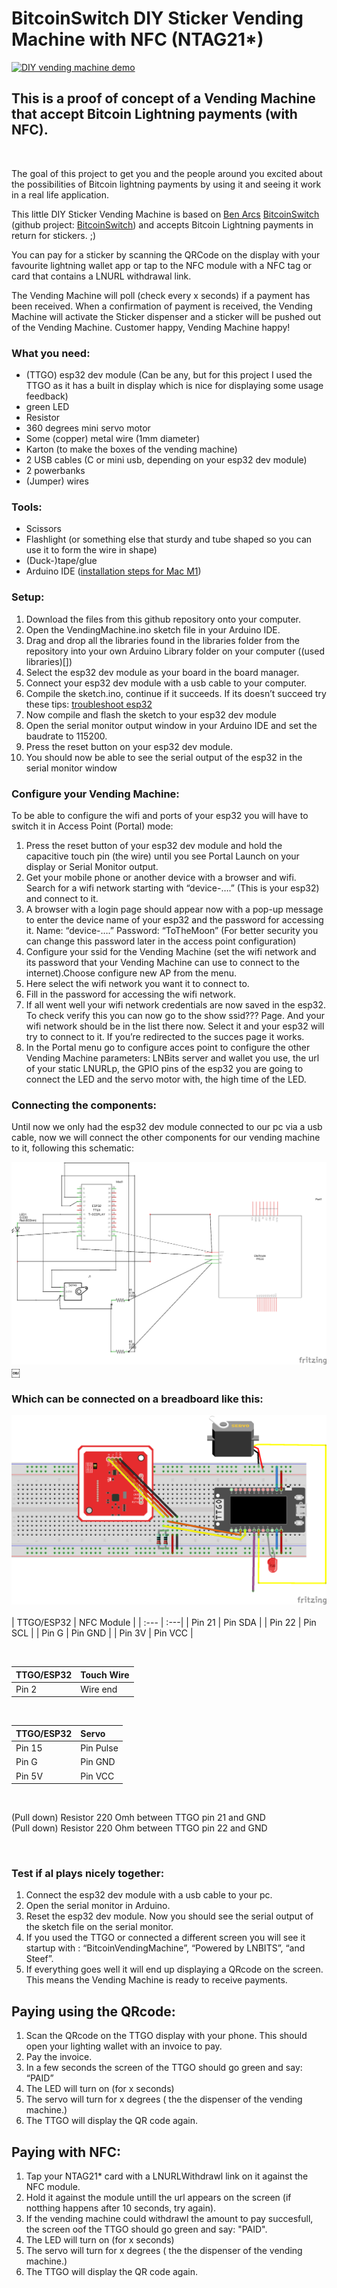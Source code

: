 # BitcoinSwitch DIY Sticker Vending Machine with NFC (NTAG21*)

[![DIY vending machine demo](https://twitter.com/arcbtc/status/1581186711668678657)](https://twitter.com/arcbtc/status/1581186711668678657)

## This is a proof of concept of a Vending Machine that accept Bitcoin Lightning payments (with NFC). 

<br>

<p>The goal of this  project to get you and the people around you excited about the possibilities of Bitcoin lightning payments by using it and seeing it work in a real life application.</p>

This little DIY Sticker Vending Machine is based on [Ben Arcs](https://github.com/arcbtc) [BitcoinSwitch](https://youtu.be/FeoIwTjv3YM) (github project: [BitcoinSwitch](https://github.com/arcbtc/bitcoinSwitch)) and accepts Bitcoin Lightning payments in return for stickers. ;)

<p>You can pay for a sticker by scanning the QRCode on the display with your favourite lightning wallet app or tap to the NFC module with a NFC tag or card that contains a LNURL withdrawal link.</p>

<p>The Vending Machine will poll (check every x seconds) if a payment has been received.  When a confirmation of payment is received, the Vending Machine will activate the Sticker dispenser and a sticker will be pushed out of the Vending Machine. Customer happy, Vending Machine happy!<br></p>

### What you need:
- (TTGO) esp32 dev module (Can be any, but for this project I used the TTGO as it has a built in display which is nice for displaying some usage feedback)
- green LED
- Resistor 
- 360 degrees mini servo motor
- Some (copper) metal wire (1mm diameter)
- Karton (to make the boxes of the vending machine)
- 2 USB cables (C or mini usb, depending on your esp32 dev module)
- 2 powerbanks
- (Jumper) wires

### Tools:
- Scissors
- Flashlight (or something else that sturdy and tube shaped so you can use it to form the wire in shape)
- (Duck-)tape/glue
- Arduino IDE ([installation steps for Mac M1](docs/Arduino%20Install%20Steps%20M1.md))

### Setup:
1. Download the files from this github repository onto your computer.
2. Open the VendingMachine.ino sketch file in your Arduino IDE. 
3. Drag and drop all the libraries found in the libraries folder from the repository into your own Arduino Library folder on your computer ((used libraries)[])
5. Select the esp32 dev module as your board in the board manager.
6. Connect your esp32 dev module with a usb cable to your computer.
7. Compile the sketch.ino, continue if it succeeds. If its doesn’t succeed try these tips: [troubleshoot esp32](/docs/tips.md)
8. Now compile and flash the sketch to your esp32 dev module
9. Open the serial monitor output window in your Arduino IDE and set the baudrate to 115200.
10. Press the reset button on your esp32 dev module.
11. You should now be able to see the serial output of the esp32 in the serial monitor window

### Configure your Vending Machine:
To be able to configure the wifi and ports of your esp32 you will have to switch it in Access Point (Portal) mode:
1. Press the reset button of your esp32 dev module and hold the capacitive touch pin (the wire) until you see Portal Launch on your display or Serial Monitor output.
2. Get your mobile phone or another device with a browser and wifi. Search for a wifi network starting with “device-….” (This is your esp32) and connect to it.
3. A browser with a login page should appear now with a pop-up message to enter the device name of your esp32 and the password for accessing it. Name: “device-….” Password: “ToTheMoon” (For better security you can change this password later in the access point configuration)
4. Configure your ssid for the Vending Machine (set the wifi network and its password that your Vending Machine can use to connect to the internet).Choose configure new AP from the menu.
5. Here select the wifi network you want it to connect to.
6. Fill in the password for accessing the wifi network.
7. If all went well your wifi network credentials are now saved in the esp32. To check verify this you can now go to the show ssid??? Page. And your wifi network should be in the list there now. Select it and your esp32 will try to connect to it. If you’re redirected to the succes page it works. 
8. In the Portal menu go to configure acces point to configure the other Vending Machine parameters: LNBits server and wallet you use, the url of your static LNURLp, the GPIO pins of the esp32 you are going to connect the LED and the servo motor with, the high time of the LED.

### Connecting the components:
<p>Until now we only had the esp32 dev module connected to our pc via a usb cable, now we will connect the other components for our vending machine to it, following this schematic:

![Image of DIY Vending Machine Scheme](/docs/DIY%20Vending%20Machine%20NFC_schem.png)
￼
</P>

### Which can be connected on a breadboard like this:
<p>

![Image of DIY Vending Machine Scheme](/docs/DIY%20Vending%20Machine%20NFC_bb.png)	
 <br>
| TTGO\/ESP32 | NFC Module |
| :--- | :---|
| Pin 21 | Pin SDA |
| Pin 22 | Pin SCL |
| Pin  G | Pin GND |
| Pin 3V | Pin VCC |

 <br>

| TTGO\/ESP32 | Touch Wire |
| :--- | :---|
| Pin 2 | Wire end |

 <br>
 </p>

| TTGO\/ESP32 | Servo |
| :--- | :---|
| Pin 15 | Pin Pulse |
| Pin G | Pin GND |
| Pin 5V | Pin VCC |

 <br>

(Pull down) Resistor 220 Omh between TTGO pin 21 and GND <br>
(Pull down) Resistor 220 Ohm between TTGO pin 22 and GND <br>

 <br>

### Test if al plays nicely together:

1. Connect the esp32 dev module with a usb cable to your pc.
2. Open the serial monitor in Arduino. 
3. Reset the esp32 dev module. Now you should see the serial output of the sketch file on the serial monitor.
4. If you used the TTGO or connected a different screen you will see it startup with :  “BitcoinVendingMachine”, “Powered by LNBITS”, “and Steef”.
5. If everything goes well it will end up displaying a QRcode on the screen. This means the Vending Machine is ready to receive payments.

## Paying using the QRcode:

1. Scan the QRcode on the TTGO display with your phone. This should open your lighting wallet with an invoice to pay.
2. Pay the invoice.
3. In a few seconds the screen of the TTGO should go green and say: “PAID”
4. The LED will turn on (for x seconds)
5. The servo will turn for x degrees ( the the dispenser of the vending machine.)
6. The TTGO will display the QR code again.

## Paying with NFC:
1. Tap your NTAG21* card with a LNURLWithdrawl link on it against the NFC module.
2. Hold it against the module untill the url appears on the screen (if notthing happens after 10 seconds, try again).
3. If the vending machine could withdrawl the amount to pay succesfull, the screen oof the TTGO should go green and say: "PAID".
4. The LED will turn on (for x seconds)
5. The servo will turn for x degrees ( the the dispenser of the vending machine.)
6. The TTGO will display the QR code again.